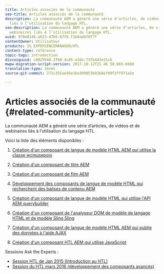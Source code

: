 ```yaml
---
title: Articles associés de la communauté
seo-title: Articles associés de la communauté
description: La communauté AEM a généré une série d’articles, de vidéos et de webinaires
  liés à l’utilisation du langage HTL.
seo-description: La communauté AEM a généré une série d’articles, de vidéos et de
  webinaires liés à l’utilisation du langage HTL.
uuid: 970e0146-a623-47b5-87f6-f1b8adbf8f7f
contentOwner: Utilisateur
products: SG_EXPERIENCEMANAGER/HTL
content-type: référence
topic-tags: introduction
discoiquuid: c0025940-2f68-4c45-a3da-73fb443e31cb
mwpw-migration-script-version: 2017-10-12T21 46 58.665-0400
translation-type: tm+mt
source-git-commit: 271c355ae56e16e309853b02b8ef09f2ff971a2e

---
```



# Articles associés de la communauté {#related-community-articles}

La communauté AEM a généré une série d’articles, de vidéos et de webinaires liés à l’utilisation du langage HTL.

Voici la liste des éléments disponibles :

1. [Création d'un composant de langue de modèle HTML AEM qui utilise la classe wcmusepojo](https://helpx.adobe.com/experience-manager/using/first_htl_WCMUsePojo.html)

1. [Création d'un composant de titre AEM](https://helpx.adobe.com/experience-manager/using/aem_headline.html)
1. [Création d'un composant de film AEM](https://helpx.adobe.com/experience-manager/using/movie.html)
1. [Développement des composants de langue de modèle HTML qui recherchent des balises de contenu AEM](https://helpx.adobe.com/experience-manager/using/tagmanager-api-htl.html)
1. [Création d'un composant de langue de modèle HTML qui utilise l'API AEM querybuilder](https://helpx.adobe.com/experience-manager/using/htl_querybuilder.html)
1. [Création d'un composant de l'analyseur DOM de modèle de langage HTML et de modèle Sling Sling](https://helpx.adobe.com/experience-manager/using/domparser.html)
1. [Création d'un composant de langue de modèle HTML AEM qui publie des données à l'aide AJAX](https://helpx.adobe.com/experience-manager/using/htl_ajax.html)
1. [Création d'un composant HTL AEM qui utilise JavaScript](https://helpx.adobe.com/experience-manager/using/htl_js.html)

Sessions Ask the Experts :

* [Session HTL de Jan 2015 (Introduction au HTL)](http://scottsdigitalcommunity.blogspot.ca/2015/01/upcoming-sessions-of-ask-aem-community.html)
* [Session du HTL mars 2016 (développement des composants avancés)](http://scottsdigitalcommunity.blogspot.ca/2016/03/ask-aem-community-experts-deep-dive.html)

